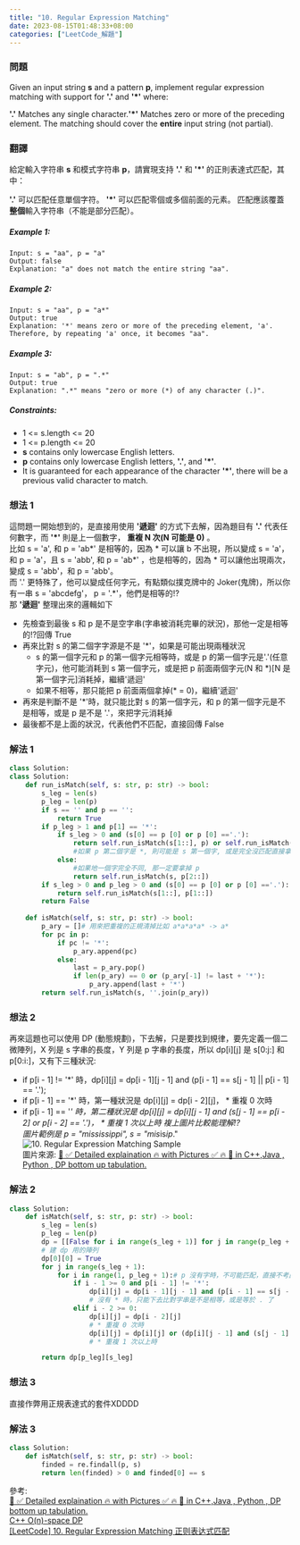 ```yaml
---
title: "10. Regular Expression Matching"
date: 2023-08-15T01:48:33+08:00
categories: ["LeetCode_解題"]
---
```

### 問題
Given an input string **s** and a pattern **p**, implement regular expression matching with support for **'.'** and **'*'** where:

**'.'** Matches any single character.​​​​
**'*'** Matches zero or more of the preceding element.
The matching should cover the **entire** input string (not partial).
 ### 翻譯
給定輸入字符串 **s** 和模式字符串 **p**，請實現支持 **'.'** 和 **'*'** 的正則表達式匹配，其中：

**'.'** 可以匹配任意單個字符。
**'*'** 可以匹配零個或多個前面的元素。
匹配應該覆蓋**整個**輸入字符串（不能是部分匹配）。
##### Example 1:
    Input: s = "aa", p = "a"
    Output: false
    Explanation: "a" does not match the entire string "aa".
##### Example 2:
    Input: s = "aa", p = "a*"
    Output: true
    Explanation: '*' means zero or more of the preceding element, 'a'. Therefore, by repeating 'a' once, it becomes "aa".
##### Example 3:
    Input: s = "ab", p = ".*"
    Output: true
    Explanation: ".*" means "zero or more (*) of any character (.)".
##### Constraints:
- 1 <= s.length <= 20
- 1 <= p.length <= 20
- **s** contains only lowercase English letters.
- **p** contains only lowercase English letters, **'.'**, and **'*'**.
- It is guaranteed for each appearance of the character **'*'**, there will be a previous valid character to match.

### 想法 1
這問題一開始想到的，是直接用使用 **'遞迴'** 的方式下去解，因為題目有 **'.'** 代表任何數字，而 **'*'** 則是上一個數字， **重複 N 次(N 可能是 0)** 。  
比如 s = 'a', 和 p = 'ab*' 是相等的，因為 * 可以讓 b 不出現，所以變成 s = 'a'，和 p = 'a'，且 s = 'abb', 和 p = 'ab*' ，也是相等的，因為 * 可以讓他出現兩次，變成 s = 'abb'，和 p = 'abb'。  
而 '.' 更特殊了，他可以變成任何字元，有點類似撲克牌中的 Joker(鬼牌)，所以你有一串 s = 'abcdefg'， p = '.*'，他們是相等的!?  
那 **'遞迴'** 整理出來的邏輯如下
- 先檢查到最後 s 和 p 是不是空字串(字串被消耗完畢的狀況)，那他一定是相等的!?回傳 True
- 再來比對 s 的第二個字字源是不是 '*'，如果是可能出現兩種狀況
  - s 的第一個字元和 p 的第一個字元相等時，或是 p 的第一個字元是'.'(任意字元)，他可能消耗到 s 第一個字元，或是把 p 前面兩個字元(N 和 *)[N 是第一個字元]消耗掉，繼續'遞迴'
  - 如果不相等，那只能把 p 前面兩個拿掉(* = 0)，繼續'遞迴'
- 再來是判斷不是 '*'時，就只能比對 s 的第一個字元，和 p 的第一個字元是不是相等，或是 p 是不是 '.'，來把字元消耗掉
- 最後都不是上面的狀況，代表他們不匹配，直接回傳 False
### 解法 1
```python
class Solution:
class Solution:
    def run_isMatch(self, s: str, p: str) -> bool:
        s_leg = len(s)
        p_leg = len(p)
        if s == '' and p == '':
            return True
        if p_leg > 1 and p[1] == '*':
            if s_leg > 0 and (s[0] == p [0] or p [0] =='.'):
                return self.run_isMatch(s[1::], p) or self.run_isMatch(s, p[2::])
                #如果 p 第二個字是 *, 則可能是 s 第一個字, 或是完全沒匹配直接拿掉兩種可能
            else:
                #如果地一個字完全不同, 那一定要拿掉 p
                return self.run_isMatch(s, p[2::])
        if s_leg > 0 and p_leg > 0 and (s[0] == p [0] or p [0] =='.'):
            return self.run_isMatch(s[1::], p[1::])
        return False
    
    def isMatch(self, s: str, p: str) -> bool:
        p_ary = []# 用來把重複的正規清掉比如 a*a*a*a* -> a*
        for pc in p:
            if pc != '*':
                p_ary.append(pc)
            else:
                last = p_ary.pop()
                if len(p_ary) == 0 or (p_ary[-1] != last + '*'):
                    p_ary.append(last + '*')
        return self.run_isMatch(s, ''.join(p_ary))
```

### 想法 2
再來這題也可以使用 DP (動態規劃)，下去解，只是要找到規律，要先定義一個二微陣列，X 列是 s 字串的長度，Y 列是 p 字串的長度，所以 dp[i][j] 是 s[0:j:] 和 p[0:i:]，又有下三種狀況:  
-  if p[i - 1] != '*' 時，dp[i][j] = dp[i - 1][j - 1] and (p[i - 1] == s[j - 1] || p[i - 1] == '.');
-  if p[i - 1] == '*' 時，第一種狀況是 dp[i][j] = dp[i - 2][j]， * 重複 0 次時
-  if p[i - 1] == '*' 時，第二種狀況是 dp[i][j] = dp[i][j - 1] and (s[j - 1] == p[i - 2] or p[i - 2] == '.')， * 重複 1 次以上時
複上圖片比較能理解!?  
圖片範例是 p = "mississippi", s = "mis*is*ip*."
![10. Regular Expression Matching Sample](/images/LeetCode/10.Regular_Expression_Matching_Sample.png "10. Regular Expression Matching Sample")  
圖片來源: [🚀 ✅ Detailed explaination 🔥 with Pictures ✅ 🔥 🚀 in C++,Java , Python , DP bottom up tabulation.](https://leetcode.com/problems/regular-expression-matching/solutions/3401751/detailed-explaination-with-pictures-in-c-java-python-dp-bottom-up-tabulation/)  

### 解法 2
```python
class Solution:
    def isMatch(self, s: str, p: str) -> bool:
        s_leg = len(s)
        p_leg = len(p)
        dp = [[False for i in range(s_leg + 1)] for j in range(p_leg + 1)]
        # 建 dp 用的陣列
        dp[0][0] = True
        for j in range(s_leg + 1):
            for i in range(1, p_leg + 1):# p 沒有字時，不可能匹配，直接不考慮
                if i - 1 >= 0 and p[i - 1] != '*':
                    dp[i][j] = dp[i - 1][j - 1] and (p[i - 1] == s[j - 1] or p[i - 1] == '.')
                    # 沒有 * 時，只能下去比對字串是不是相等，或是等於 . 了
                elif i - 2 >= 0:
                    dp[i][j] = dp[i - 2][j]
                    # * 重複 0 次時
                    dp[i][j] = dp[i][j] or (dp[i][j - 1] and (s[j - 1] == p[i - 2] or p[i - 2] == '.'))
                    # * 重複 1 次以上時

        return dp[p_leg][s_leg]
```
### 想法 3
直接作弊用正規表達式的套件XDDDD
### 解法 3
```python
class Solution:
    def isMatch(self, s: str, p: str) -> bool:
        finded = re.findall(p, s)
        return len(finded) > 0 and finded[0] == s
```

參考:  
[🚀 ✅ Detailed explaination 🔥 with Pictures ✅ 🔥 🚀 in C++,Java , Python , DP bottom up tabulation.](https://leetcode.com/problems/regular-expression-matching/solutions/3401751/detailed-explaination-with-pictures-in-c-java-python-dp-bottom-up-tabulation/)  
[C++ O(n)-space DP](https://leetcode.com/problems/regular-expression-matching/solutions/5684/c-on-space-dp/)  
[[LeetCode] 10. Regular Expression Matching 正则表达式匹配](https://www.cnblogs.com/grandyang/p/4461713.html)  